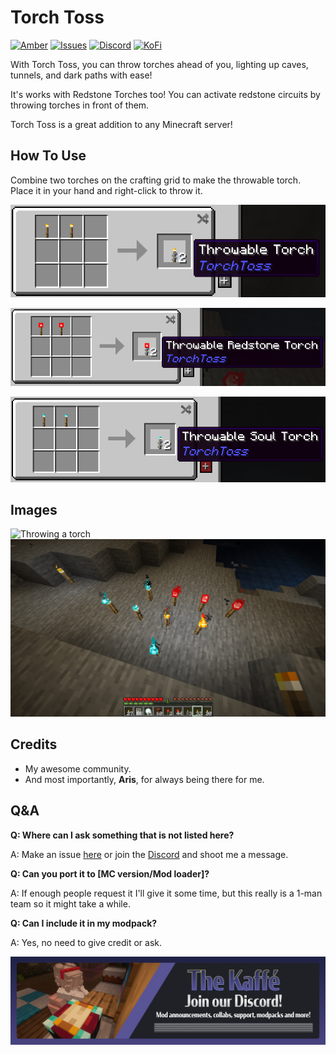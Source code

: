 # Torch Toss

[![Amber](https://img.shields.io/badge/Amber-iamkaf?style=for-the-badge&label=Requires&color=%23ebb134)](https://modrinth.com/mod/amber) [![Issues](https://img.shields.io/github/issues/iamkaf/mod-issues?style=for-the-badge&color=%23eee)](https://github.com/iamkaf/mod-issues) [![Discord](https://img.shields.io/discord/1207469438719492176?style=for-the-badge&logo=discord&label=DISCORD&color=%235865F2)](https://discord.gg/HV5WgTksaB) [![KoFi](https://img.shields.io/badge/KoFi-iamkaf?style=for-the-badge&logo=kofi&logoColor=%2330d1e3&label=Support%20Me&color=%2330d1e3)](https://ko-fi.com/iamkaffe)

With Torch Toss, you can throw torches ahead of you, lighting up caves, tunnels, and dark paths with ease!

It's works with Redstone Torches too! You can activate redstone circuits by throwing torches in front of them.

Torch Toss is a great addition to any Minecraft server!

## How To Use

Combine two torches on the crafting grid to make the throwable torch. Place it in your hand and right-click to throw it.

![Throwable torch recipe](https://raw.githubusercontent.com/iamkaf/modresources/refs/heads/main/pages/torchtoss/screenshot1.png)

![Throwable soul torch recipe](https://raw.githubusercontent.com/iamkaf/modresources/refs/heads/main/pages/torchtoss/screenshot2.png)

![Throwable redstone torch recipe](https://raw.githubusercontent.com/iamkaf/modresources/refs/heads/main/pages/torchtoss/screenshot3.png)



## Images

![Throwing a torch](https://i.imgur.com/iAEBLkX.gif)
![It works with soul and redstone torches!](https://raw.githubusercontent.com/iamkaf/modresources/refs/heads/main/pages/torchtoss/screenshot4.png)

## Credits

- My awesome community.
- And most importantly, **Aris**, for always being there for me.

## Q&A

**Q: Where can I ask something that is not listed here?**

A: Make an issue [here](https://github.com/iamkaf/mod-issues) or join the [Discord](https://discord.gg/HV5WgTksaB) and shoot me a message.


**Q: Can you port it to [MC version/Mod loader]?**

A: If enough people request it I'll give it some time, but this really is a 1-man team so it might take a while.


**Q: Can I include it in my modpack?**

A: Yes, no need to give credit or ask.

[![Join our Discord](https://raw.githubusercontent.com/iamkaf/modresources/refs/heads/main/pages/common/discord.png)](https://discord.gg/HV5WgTksaB)


